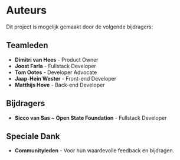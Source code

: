 # Auteurs

Dit project is mogelijk gemaakt door de volgende bijdragers:

## Teamleden

- **Dimitri van Hees** - Product Owner
- **Joost Farla** - Fullstack Developer
- **Tom Ootes** - Developer Advocate
- **Jaap-Hein Wester** - Front-end Developer
- **Matthijs Hove** - Back-end Developer

## Bijdragers

- **Sicco van Sas ~ Open State Foundation** - Fullstack Developer

## Speciale Dank

- **Communityleden** - Voor hun waardevolle feedback en bijdragen.